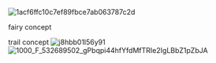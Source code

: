 ![1acf6ffc10c7ef89fbce7ab063787c2d](https://github.com/user-attachments/assets/4bec6a1d-18ec-4e26-9a59-0701b1e9d98d)

fairy
     concept 

trail
     concept 
![j8hbb01l56y91](https://github.com/user-attachments/assets/e744a8b3-8f21-4eb4-822a-1610c53feb33)
![1000_F_532689502_gPbqpi44hfYfdMfTRIe2IgLBbZ1pZbJA](https://github.com/user-attachments/assets/0638fa96-1c5d-429c-94e5-9a968344f54b)
